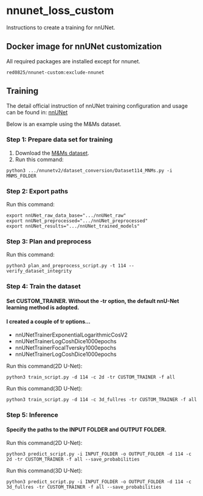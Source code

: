 # nnunet_loss_custom
Instructions to create a training for nnUNet.

## Docker image for nnUNet customization
All required packages are installed except for nnunet.
```
red0825/nnunet-custom:exclude-nnunet
```

## Training
The detail official instruction of nnUNet training configuration and usage can be found in: [nnUNet](https://github.com/MIC-DKFZ/nnunet)

Below is an example using the M&Ms dataset.

### Step 1: Prepare data set for training
1. Download the [M&Ms dataset](https://www.ub.edu/mnms/).
2. Run this command:
```
python3 .../nnunetv2/dataset_conversion/Dataset114_MNMs.py -i MNMS_FOLDER
```

### Step 2: Export paths

Run this command:
```
export nnUNet_raw_data_base=".../nnUNet_raw"
export nnUNet_preprocessed=".../nnUNet_preprocessed"
export nnUNet_results=".../nnUNet_trained_models"
```

### Step 3: Plan and preprocess
Run this command:
```
python3 plan_and_preprocess_script.py -t 114 --verify_dataset_integrity
```

### Step 4: Train the dataset
#### Set CUSTOM_TRAINER. Without the -tr option, the default nnU-Net learning method is adopted.
#### I created a couple of tr options...
* nnUNetTrainerExponentialLogarithmicCosV2
* nnUNetTrainerLogCoshDice1000epochs
* nnUNetTrainerFocalTversky1000epochs
* nnUNetTrainerLogCoshDice1000epochs

Run this command(2D U-Net):
```
python3 train_script.py -d 114 -c 2d -tr CUSTOM_TRAINER -f all
```
Run this command(3D U-Net):
```
python3 train_script.py -d 114 -c 3d_fullres -tr CUSTOM_TRAINER -f all
```

### Step 5: Inference
#### Specify the paths to the INPUT FOLDER and OUTPUT FOLDER.
Run this command(2D U-Net):
```
python3 predict_script.py -i INPUT_FOLDER -o OUTPUT_FOLDER -d 114 -c 2d -tr CUSTOM_TRAINER -f all --save_probabilities
```
Run this command(3D U-Net):
```
python3 predict_script.py -i INPUT_FOLDER -o OUTPUT_FOLDER -d 114 -c 3d_fullres -tr CUSTOM_TRAINER -f all --save_probabilities
```
